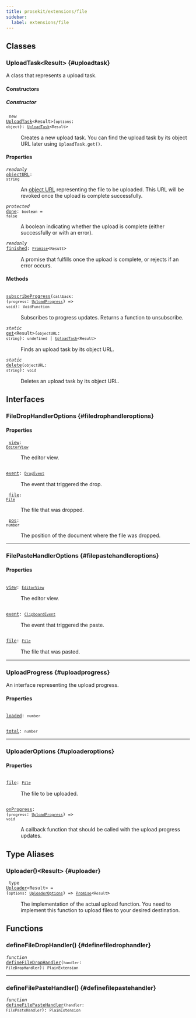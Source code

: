 ```yaml
---
title: prosekit/extensions/file
sidebar:
  label: extensions/file
---
```


## Classes

### UploadTask\<Result\> {#uploadtask}

A class that represents a upload task.

#### Constructors

##### Constructor

<dl>

<dt>

<code data-typedoc-code><i></i> new <a id="constructor" href="#constructor">UploadTask</a>\<Result\>(`options`: `object`): [`UploadTask`](#uploadtask)\<`Result`\></code>

</dt>

<dd>

Creates a new upload task. You can find the upload task by its object URL
later using `UploadTask.get()`.

</dd>

</dl>

#### Properties

<dl>

<dt>

<code data-typedoc-code><i>readonly</i> <a id="objecturl" href="#objecturl">objectURL</a>: `string`</code>

</dt>

<dd>

An [object URL](https://developer.mozilla.org/en-US/docs/Web/API/URL/createObjectURL)
representing the file to be uploaded. This URL will be revoked once the
upload is complete successfully.

</dd>

</dl>

<dl>

<dt>

<code data-typedoc-code><i>protected</i> <a id="done" href="#done">done</a>: `boolean` = `false`</code>

</dt>

<dd>

A boolean indicating whether the upload is complete (either successfully or with an error).

</dd>

</dl>

<dl>

<dt>

<code data-typedoc-code><i>readonly</i> <a id="finished" href="#finished">finished</a>: [`Promise`](https://developer.mozilla.org/docs/Web/JavaScript/Reference/Global_Objects/Promise)\<`Result`\></code>

</dt>

<dd>

A promise that fulfills once the upload is complete, or rejects if an error occurs.

</dd>

</dl>

#### Methods

<dl>

<dt>

<code data-typedoc-code><i></i> <a id="subscribeprogress" href="#subscribeprogress">subscribeProgress</a>(`callback`: (`progress`: [`UploadProgress`](#uploadprogress)) => `void`): `VoidFunction`</code>

</dt>

<dd>

Subscribes to progress updates. Returns a function to unsubscribe.

</dd>

</dl>

<dl>

<dt>

<code data-typedoc-code><i>static</i> <a id="get" href="#get">get</a>\<Result\>(`objectURL`: `string`): `undefined` \| [`UploadTask`](#uploadtask)\<`Result`\></code>

</dt>

<dd>

Finds an upload task by its object URL.

</dd>

</dl>

<dl>

<dt>

<code data-typedoc-code><i>static</i> <a id="delete" href="#delete">delete</a>(`objectURL`: `string`): `void`</code>

</dt>

<dd>

Deletes an upload task by its object URL.

</dd>

</dl>

## Interfaces

### FileDropHandlerOptions {#filedrophandleroptions}

#### Properties

<dl>

<dt>

<code data-typedoc-code><i></i> <a id="view" href="#view">view</a>: [`EditorView`](../pm/view.md#editorview)</code>

</dt>

<dd>

The editor view.

</dd>

</dl>

<dl>

<dt>

<code data-typedoc-code><i></i> <a id="event" href="#event">event</a>: [`DragEvent`](https://developer.mozilla.org/docs/Web/API/DragEvent)</code>

</dt>

<dd>

The event that triggered the drop.

</dd>

</dl>

<dl>

<dt>

<code data-typedoc-code><i></i> <a id="file" href="#file">file</a>: [`File`](https://developer.mozilla.org/docs/Web/API/File)</code>

</dt>

<dd>

The file that was dropped.

</dd>

</dl>

<dl>

<dt>

<code data-typedoc-code><i></i> <a id="pos" href="#pos">pos</a>: `number`</code>

</dt>

<dd>

The position of the document where the file was dropped.

</dd>

</dl>

***

### FilePasteHandlerOptions {#filepastehandleroptions}

#### Properties

<dl>

<dt>

<code data-typedoc-code><i></i> <a id="view-1" href="#view-1">view</a>: [`EditorView`](../pm/view.md#editorview)</code>

</dt>

<dd>

The editor view.

</dd>

</dl>

<dl>

<dt>

<code data-typedoc-code><i></i> <a id="event-1" href="#event-1">event</a>: [`ClipboardEvent`](https://developer.mozilla.org/docs/Web/API/ClipboardEvent)</code>

</dt>

<dd>

The event that triggered the paste.

</dd>

</dl>

<dl>

<dt>

<code data-typedoc-code><i></i> <a id="file-1" href="#file-1">file</a>: [`File`](https://developer.mozilla.org/docs/Web/API/File)</code>

</dt>

<dd>

The file that was pasted.

</dd>

</dl>

***

### UploadProgress {#uploadprogress}

An interface representing the upload progress.

#### Properties

<dl>

<dt>

<code data-typedoc-code><i></i> <a id="loaded" href="#loaded">loaded</a>: `number`</code>

</dt>

</dl>

<dl>

<dt>

<code data-typedoc-code><i></i> <a id="total" href="#total">total</a>: `number`</code>

</dt>

</dl>

***

### UploaderOptions {#uploaderoptions}

#### Properties

<dl>

<dt>

<code data-typedoc-code><i></i> <a id="file-2" href="#file-2">file</a>: [`File`](https://developer.mozilla.org/docs/Web/API/File)</code>

</dt>

<dd>

The file to be uploaded.

</dd>

</dl>

<dl>

<dt>

<code data-typedoc-code><i></i> <a id="onprogress" href="#onprogress">onProgress</a>: (`progress`: [`UploadProgress`](#uploadprogress)) => `void`</code>

</dt>

<dd>

A callback function that should be called with the upload progress updates.

</dd>

</dl>

## Type Aliases

### Uploader()\<Result\> {#uploader}

<dl>

<dt>

<code data-typedoc-code><i></i> type <a id="uploader" href="#uploader">Uploader</a>\<Result\> = (`options`: [`UploaderOptions`](#uploaderoptions)) => [`Promise`](https://developer.mozilla.org/docs/Web/JavaScript/Reference/Global_Objects/Promise)\<`Result`\></code>

</dt>

<dd>

The implementation of the actual upload function. You need to implement this
function to upload files to your desired destination.

</dd>

</dl>

## Functions

### defineFileDropHandler() {#definefiledrophandler}

<dl>

<dt>

<code data-typedoc-code><i>function</i> <i></i> <a id="definefiledrophandler" href="#definefiledrophandler">defineFileDropHandler</a>(`handler`: `FileDropHandler`): `PlainExtension`</code>

</dt>

</dl>

***

### defineFilePasteHandler() {#definefilepastehandler}

<dl>

<dt>

<code data-typedoc-code><i>function</i> <i></i> <a id="definefilepastehandler" href="#definefilepastehandler">defineFilePasteHandler</a>(`handler`: `FilePasteHandler`): `PlainExtension`</code>

</dt>

</dl>

